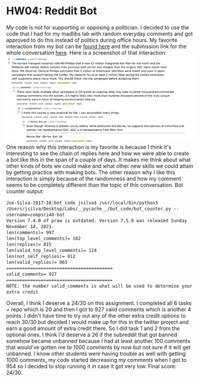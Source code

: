 # HW04: Reddit Bot
My code is not for supporting or opposing a politician. I decided to use the code that I had for my madlibs lab with random everyday comments and got approved to do this instead of politics during office hours. My favorite interaction from my bot can be [found here](https://old.reddit.com/r/BotTown2/comments/r4heae/dot_slammed_over_infrastructure_meme_with_some/hmgyqoe/) and the submission link for the whole conversation [here](https://old.reddit.com/r/BotTown2/comments/r4heae/dot_slammed_over_infrastructure_meme_with_some/). Here is a screenshot of that interaction:
![favorite thread can be found here](favorite_thread.png)
One reason why this interaction is my favorite is because I think it's interesting to see the chain of replies here and how we were able to create a bot like this in the span of a couple of days. It makes me think about what other kinds of bots we could make and what other new skills we could attain by getting practice with making bots. The other reason why I like this interaction is simply because of the randomness and how my comment seems to be completely different than the topic of this conversation.
Bot counter output:

```
Joe-Silva-2017-18:bot_code jsilva$ /usr/local/bin/python3 /Users/jsilva/Desktop/Labs/__pycache__/bot_code/bot_counter.py --username=compsci40-bot
Version 7.4.0 of praw is outdated. Version 7.5.0 was released Sunday November 14, 2021.
len(comments)= 997
len(top_level_comments)= 182
len(replies)= 815
len(valid_top_level_comments)= 124
len(not_self_replies)= 812
len(valid_replies)= 803
========================================
valid_comments= 927
========================================
NOTE: the number valid_comments is what will be used to determine your extra credit
```
Overall, I think I deserve a 24/30 on this assignment. I completed all 6 tasks + repo which is 20 and then I got to 927 valid comments which is another 4 points. I didn't have time to try out any of the other extra credit options to reach 30/30 but decided I would make up for this in the twitter project and earn a good amount of extra credit there. So I did task 1 and 2 from the optional ones. I think I'd deserve a 26 if the subreddit that got banned somehow became unbanned because I had at least another 100 comments that would've gotten me to 1000 comments by now but not sure if it will get unbanned. I know other students were having trouble as well with getting 1000 comments, my code started decreasing my comments when I got to 954 so I decided to stop running it in case it got very low.
Final score: 24/30.
